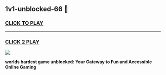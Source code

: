 
## 1v1-unblocked-66 👋
<h3>
<a href="https://premium.freeplayer.one?title=1v1-unblocked-66&ref=14F">CLICK TO PLAY</a></h3>
<hr>

<h3>
<a href="https://premium.freeplayer.one?title=1v1-unblocked-66&ref=14F">CLICK 2 PLAY</a>
  
</h3>

<a href="https://premium.freeplayer.one?title=1v1-unblocked-66&ref=12F/"><img src="https://clearcache.store/games.png"></a>


**worlds hardest game unblocked: Your Gateway to Fun and Accessible Online Gaming**
